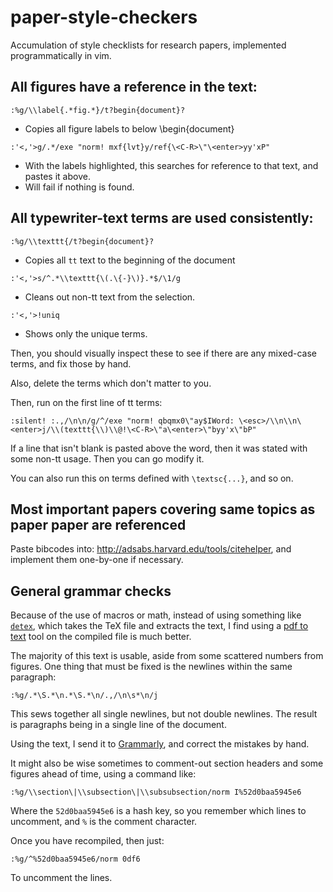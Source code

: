 # paper-style-checkers
Accumulation of style checklists for research papers, implemented programmatically in vim.

## All figures have a reference in the text:
```
:%g/\\label{.*fig.*}/t?begin{document}?
```
- Copies all figure labels to below \begin{document}
```
:'<,'>g/.*/exe "norm! mxf{lvt}y/ref{\<C-R>\"\<enter>yy'xP"
```
- With the labels highlighted, this searches for reference to that text, and pastes it above.
- Will fail if nothing is found.

## All typewriter-text terms are used consistently:

```
:%g/\\texttt{/t?begin{document}?
```
- Copies all `tt` text to the beginning of the document

```
:'<,'>s/^.*\\texttt{\(.\{-}\)}.*$/\1/g
```
- Cleans out non-tt text from the selection.

`:'<,'>!uniq`
- Shows only the unique terms.

Then, you should visually inspect these to see if there are any mixed-case terms, and fix those by hand.

Also, delete the terms which don't matter to you.

Then, run on the first line of tt terms:
```
:silent! :.,/\n\n/g/^/exe "norm! qbqmx0\"ay$IWord: \<esc>/\\n\\n\<enter>j/\\(texttt{\\)\\@!\<C-R>\"a\<enter>\"byy'x\"bP"
```
If a line that isn't blank is pasted above the word, then it was stated with some non-tt usage. Then you can go modify it.

You can also run this on terms defined with `\textsc{...}`, and so on.

## Most important papers covering same topics as paper paper are referenced

Paste bibcodes into: http://adsabs.harvard.edu/tools/citehelper, and implement them one-by-one if necessary.

## General grammar checks

Because of the use of macros or math, instead of using something like [`detex`](https://www.ctan.org/tex-archive/support/detex?lang=en), which takes the TeX file and extracts the text, I find using a [pdf to text](http://pdftotext.com/) tool on the compiled file is much better.

The majority of this text is usable, aside from some scattered numbers from figures. One thing that must be fixed is the newlines within the same paragraph:

```
:%g/.*\S.*\n.*\S.*\n/.,/\n\s*\n/j
```

This sews together all single newlines, but not double newlines. The result is paragraphs being in a single line of the document.

Using the text, I send it to [Grammarly](https://app.grammarly.com/), and correct the mistakes by hand.

It might also be wise sometimes to comment-out section headers and some figures ahead of time, using a command like:
```
:%g/\\section\|\\subsection\|\\subsubsection/norm I%52d0baa5945e6
```
Where the `52d0baa5945e6` is a hash key, so you remember which lines to uncomment, and `%` is the comment character.

Once you have recompiled, then just:
```
:%g/^%52d0baa5945e6/norm 0df6
```

To uncomment the lines.
